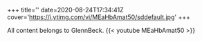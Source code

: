 +++
title=''
date=2020-08-24T17:34:41Z
cover='https://i.ytimg.com/vi/MEaHbAmat50/sddefault.jpg'
+++

All content belongs to GlennBeck.
{{< youtube MEaHbAmat50 >}}

